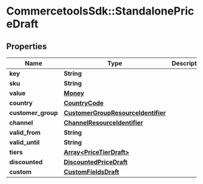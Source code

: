 # CommercetoolsSdk::StandalonePriceDraft

## Properties
Name | Type | Description | Notes
------------ | ------------- | ------------- | -------------
**key** | **String** |  | [optional] 
**sku** | **String** |  | [optional] 
**value** | [**Money**](Money.md) |  | [optional] 
**country** | [**CountryCode**](CountryCode.md) |  | [optional] 
**customer_group** | [**CustomerGroupResourceIdentifier**](CustomerGroupResourceIdentifier.md) |  | [optional] 
**channel** | [**ChannelResourceIdentifier**](ChannelResourceIdentifier.md) |  | [optional] 
**valid_from** | **String** |  | [optional] 
**valid_until** | **String** |  | [optional] 
**tiers** | [**Array&lt;PriceTierDraft&gt;**](PriceTierDraft.md) |  | [optional] 
**discounted** | [**DiscountedPriceDraft**](DiscountedPriceDraft.md) |  | [optional] 
**custom** | [**CustomFieldsDraft**](CustomFieldsDraft.md) |  | [optional] 

